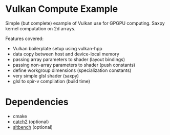 # Vulkan Compute Example

Simple (but complete) example of Vulkan use for GPGPU computing.
Saxpy kernel computation on 2d arrays.

Features covered:
- Vulkan boilerplate setup using vulkan-hpp
- data copy between host and device-local memory
- passing array parameters to shader (layout bindings)
- passing non-array parameters to shader (push constants)
- define workgroup dimensions (specialization constants)
- very simple glsl shader (saxpy)
- glsl to spir-v compilation (build time)

# Dependencies

- cmake
- [catch2](https://github.com/catchorg/Catch2) (optional)
- [sltbench](https://github.com/ivafanas/sltbench) (optional)
